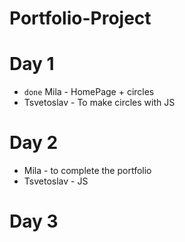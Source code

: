 # Portfolio-Project


# Day 1

* `done` Mila - HomePage + circles
* Tsvetoslav - To make circles with JS

# Day 2

* Mila - to complete the portfolio 
* Tsvetoslav - JS


# Day 3